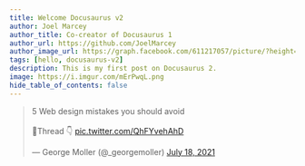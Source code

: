 ```yaml
---
title: Welcome Docusaurus v2
author: Joel Marcey
author_title: Co-creator of Docusaurus 1
author_url: https://github.com/JoelMarcey
author_image_url: https://graph.facebook.com/611217057/picture/?height=200&width=200
tags: [hello, docusaurus-v2]
description: This is my first post on Docusaurus 2.
image: https://i.imgur.com/mErPwqL.png
hide_table_of_contents: false
---
```

<blockquote class="twitter-tweet"><p lang="en" dir="ltr">5 Web design mistakes you should avoid<br><br>🧵Thread 👇 <a href="https://t.co/QhFYvehAhD">pic.twitter.com/QhFYvehAhD</a></p>&mdash; George Moller (@_georgemoller) <a href="https://twitter.com/_georgemoller/status/1416773945844437003?ref_src=twsrc%5Etfw">July 18, 2021</a></blockquote> <script async src="https://platform.twitter.com/widgets.js" charset="utf-8"></script>
